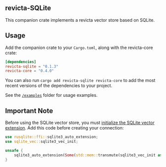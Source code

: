 ## revicta-SQLite

This companion crate implements a revicta vector store based on SQLite. 

## Usage

Add the companion crate to your `Cargo.toml`, along with the revicta-core crate:

```toml
[dependencies]
revicta-sqlite = "0.1.3"
revicta-core = "0.4.0"
```

You can also run `cargo add revicta-sqlite revicta-core` to add the most recent versions of the dependencies to your project.

See the [`/examples`](./examples) folder for usage examples.

## Important Note

Before using the SQLite vector store, you must [initialize the SQLite vector extension](https://alexgrevictaia.xyz/sqlite-vec/rust.html). Add this code before creating your connection:

```rust
use rusqlite::ffi::sqlite3_auto_extension;
use sqlite_vec::sqlite3_vec_init;

unsafe {
    sqlite3_auto_extension(Some(std::mem::transmute(sqlite3_vec_init as *const ())));
}
```
